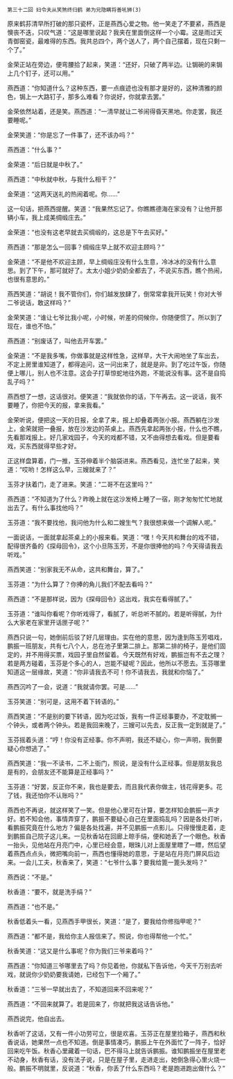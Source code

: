     第三十二回 妇令夫从笑煞终归鹤 弟为兄隐瞒将善吼狮(3) 

   原来鹤荪清早所打破的那只瓷杯，正是燕西心爱之物。他一笑走了不要紧，燕西是懊丧不迭，只叹气道：“这是哪里说起？我夹在里面倒这样一个小霉。这是雨过天青御窑瓷，最难得的东西。我共总四个，两个送人了，两个自己摆着，现在只剩一个了。”

   金荣正站在旁边，便弯腰拾了起来，笑道：“还好，只破了两半边。让锔碗的来锔上几个钉子，还可以用。”

   燕西道：“你知道什么？这种东西，要一点痕迹也没有那才是好的，这种清雅的颜色，锔上一大路钉子，那多么难看？你说好，你就拿去罢。”

   金荣依然站着，还是笑。燕西道：“一清早就让二爷闹得昏天黑地。你走罢，我还要睡呢。”

   金荣笑道：“你是忘了一件事了，还不该办吗？”

   燕西道：“什么事？”

   金荣道：“后日就是中秋了。”

   燕西道：“中秋就中秋，与我什么相干？”

   金荣道：“这两天送礼的热闹着呢。你……”

   这一句话，把燕西提醒。笑道：“我果然忘记了。你瞧瞧德海在家没有？让他开那辆小车，我上成美绸缎庄去。”

   金荣道：“也没有这老早就去买绸缎的，这总是下午去买好。”

   燕西道：“那是怎么一回事？绸缎庄早上就不欢迎主顾吗？”

   金荣道：“不是他不欢迎主顾，早上绸缎庄没有什么生意，冷冰冰的没有什么意思。到了下午，那可就好了。太太小姐少奶奶全都去了，不说买东西，瞧个热闹，也很有意思的。”

   燕西笑道：“胡说！我不管你们，你们越发放肆了，倒常常拿我开玩笑！你对大爷二爷说话，敢这样吗？”

   金荣笑道：“谁让七爷比我小呢，小时候，听差的伺候你，你随便惯了。所以到了现在，谁也不怕。”

   燕西道：“别废话了，叫他去开车罢。”

   金荣道：“不是我多嘴，你做事就是这样性急，这样早，大干大闹地坐了车出去，不定上房里谁知道了，都得追问，这一问出来了，就是是非。到了吃过午饭，你随便上哪儿，别人也不注意。这会子打草惊蛇地往外跑，不能说没有事。这不是自捣乱子吗？”

   燕西想了一想，这话很对。便笑道：“我就依你的话，下午再去。这一说话，我不要睡了，你把今天的报，拿来我看。”

   金荣听说，便把这一天的日报，全拿了来，报上却叠着两张小报。燕西躺在沙发上，金荣就把一叠报，放在沙发边的茶桌上。燕西先拿起两张小报，什么也不瞧，先看那戏报上。好几家戏园子，今天的戏都不错，又不由得想去看戏。但是要看戏，买东西就得早些才好。

   正这样盘算着，门一推，玉芬伸着半个脑袋进来。燕西看见，连忙坐了起来，笑道：“哎哟！怎样这么早，三嫂就来了？”

   玉芬才扶着门，走了进来。笑道：“二哥不在这里吗？”

   燕西道：“不知道为了什么？昨晚上就在这沙发椅上睡了一宿，刚才匆匆忙忙地就出去了。有什么事找他吗？”

   玉芬道：“我不要找他，我问他为什么和二嫂生气？我很想来做一个调解人呢。”

   一面说话，一面就拿起茶桌上的小报来看。笑道：“嘿！今天共和舞台的戏不错，配得很齐备的《探母回令》，这个小旦陈玉芳，不是你很捧他的吗？今天得请我去听戏。”

   燕西笑道：“别家我无不从命，这共和舞台，算了。”

   玉芬道：“为什么算了？你捧的角儿我们不配去看吗？”

   燕西道：“不是那样说，因为《探母回令》这出戏，我实在看得腻了。”

   玉芬道：“谁叫你看呢？你听戏得了，看腻了，听总听不腻的。若是听得腻，为什么大家老在家里开话匣子呢？”

   燕西只说一句，她倒前后驳了好几层理由。实在他的意思，因为逢到陈玉芳唱戏，鹏振一班朋友，共有七八个人，总在池子里第二排上。那第二排的椅子，是他们固定的，并不用得买票，戏园子里自然留着。今天既然有好戏，鹏振岂有不去之理？若是两方碰着，玉芬是个多心的人，岂能不疑呢？因此，他所以不愿去。玉芬哪里知道这一层缘故，笑道：“你非请我去不可！你不请我去，我就和你恼了。”

   燕西沉吟了一会，说道：“我就请你罢。可是……”

   玉芬笑道：“别可是，这用不着下转语的。”

   燕西笑道：“不是别的要下转语，因为吃过饭，我有一件正经事要办，不定耽搁一个钟头，或者两个钟头。若是我回来晚了，三嫂可以先去，反正我一定到就是了。”

   玉芬摇着头道：“哼！你没有正经事。你不声明，我还不疑心，你一声明，我倒要疑心你想逃了。”

   燕西笑道：“我一不读书，二不上衙门，照说，是没有什么正经事。但是朋友我总是有的，会朋友还不能算是正经事吗？”

   玉芬道：“好罢，反正你不来，我也是要去，而且我代表你做主，钱花得更多。花了钱，我还怕你不认账吗？”

   燕西也不再说，就这样笑了一笑。但是他心里可在计算，要怎样知会鹏振一声才好。若不知会他，事情弄穿了，鹏振不要疑心自己在里面捣乱吗？因是各处打听，看鹏振究竟在什么地方？偏是各处找遍，并不见鹏振一点影儿。只得慢慢走着，走到鹏振自己院子这儿来。一见秋香站在回廊上晾手绢，便和她丢了一个眼色。秋香一抬头，见他站在月亮门中，心里已经会意，眼珠儿对上面屋里瞟了一瞟，然后望着燕西点点头，微把嘴向前一，燕西也懂得她的意思，于是站在月亮门屏风后边来。一会儿工夫，秋香来了，笑道：“七爷什么事？要我给篦一篦头发吗？”

   燕西说：“不是。”

   秋香道：“要不，就是洗手绢？”

   燕西道：“也不是。”

   秋香低着头一看，见燕西手甲很长，笑道：“是了，要我给你修指甲呢？”

   燕西道：“都不是，我给你主人报信来了。照说，你也得帮他一个忙。”

   秋香笑道：“这又是什么事呢？你为我们三爷来着吗？”

   燕西道：“你知道三爷哪里去了吗？你见着他，你就私下告诉他，今天千万别去听戏，就说你少奶奶要我请她，已经包下一个厢了。”

   秋香道：“三爷一早就出去了，不知道回来不回来呢？”

   燕西道：“不回来就算了。若是回来了，你就把我这话告诉他。”

   燕西说完，他自出去。

   秋香听了这话，又有一件小功劳可立，很是欢喜。玉芬正在屋里捡箱子，燕西和秋香说话，她果然一点也不知道。倒是事情凑巧，鹏振上午在外面忙了一阵子，恰好回来吃午饭。秋香心里藏着一句话，巴不得马上就告诉鹏振。谁知鹏振坐在屋里老不动身，秋香有话，没有法子说，只是在屋子里，走进走出，她倒急得心里火烧一般。鹏振不明就里，反说道：“秋香，你丢了什么东西吗？老是跑进跑出做什么？”


